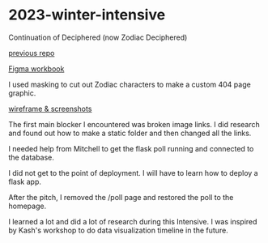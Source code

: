 # 2023-winter-intensive
 Continuation of Deciphered (now Zodiac Deciphered)
 
 [previous repo](https://github.com/paloma-vm/capstone-bootstrap-website.git)


[Figma workbook](https://www.figma.com/file/HS47eUp8k3dbfebma3MniA/winter-intensive-wireframe?node-id=0%3A1&t=ClIo1fYsUYnOEfVd-1)

I used masking to cut out Zodiac characters to make a custom 404 page graphic.

[wireframe & screenshots](https://docs.google.com/presentation/d/1tf0flBL4_ADjE0PlxaKauDQ1PBKW_pVInCejxx1NbrI/edit?usp=sharing)

The first main blocker I encountered was broken image links.  I did research and found out how to make a static folder and then changed all the links.

I needed help from Mitchell to get the flask poll running and connected to the database.

I did not get to the point of deployment.  I will have to learn how to deploy a flask app.

After the pitch, I removed the /poll page and restored the poll to the homepage.

I learned a lot and did a lot of research during this Intensive.  I was inspired by Kash's workshop to do data visualization timeline in the future.

